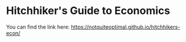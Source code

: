 # Hitchhiker's Guide to Economics

You can find the link here: https://notquiteoptimal.github.io/hitchhikers-econ/
